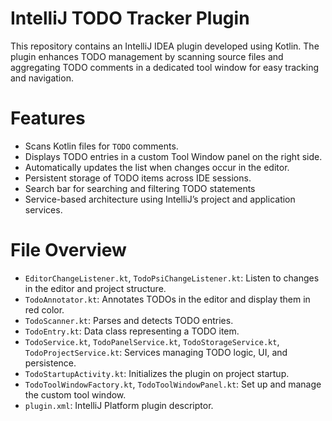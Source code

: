 # IntelliJ TODO Tracker Plugin

This repository contains an IntelliJ IDEA plugin developed using Kotlin. The plugin enhances TODO management by scanning source files and aggregating TODO comments in a dedicated tool window for easy tracking and navigation.

# Features

- Scans Kotlin files for `TODO` comments.
- Displays TODO entries in a custom Tool Window panel on the right side.
- Automatically updates the list when changes occur in the editor.
- Persistent storage of TODO items across IDE sessions.
- Search bar for searching and filtering TODO statements
- Service-based architecture using IntelliJ’s project and application services.

# File Overview

- `EditorChangeListener.kt`, `TodoPsiChangeListener.kt`: Listen to changes in the editor and project structure.
- `TodoAnnotator.kt`: Annotates TODOs in the editor and display them in red color.
- `TodoScanner.kt`: Parses and detects TODO entries.
- `TodoEntry.kt`: Data class representing a TODO item.
- `TodoService.kt`, `TodoPanelService.kt`, `TodoStorageService.kt`, `TodoProjectService.kt`: Services managing TODO logic, UI, and persistence.
- `TodoStartupActivity.kt`: Initializes the plugin on project startup.
- `TodoToolWindowFactory.kt`, `TodoToolWindowPanel.kt`: Set up and manage the custom tool window.
- `plugin.xml`: IntelliJ Platform plugin descriptor.
